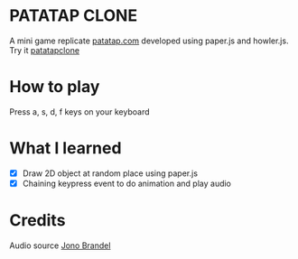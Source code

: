 # PATATAP CLONE
A mini game replicate [patatap.com](https://patatap.com/) developed using paper.js and howler.js. <br>
Try it [patatapclone](https://devvma.github.io/WDcourse-patatapclone/.)

# How to play
Press a, s, d, f keys on your keyboard

# What I learned
- [x] Draw 2D object at random place using paper.js
- [x] Chaining keypress event to do animation and play audio

# Credits
Audio source [Jono Brandel](https://github.com/jonobr1/Neuronal-Synchrony/tree/master/assets)
